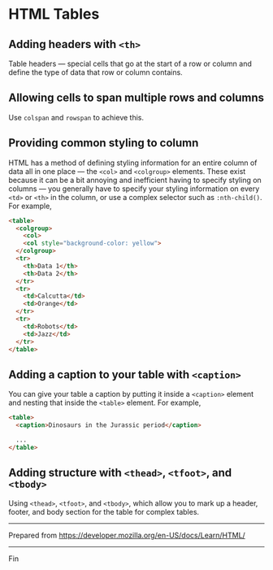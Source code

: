 # HTML Tables

## Adding headers with `<th>`

Table headers — special cells that go at the start of a row or column and define the type of data that row or column contains.

## Allowing cells to span multiple rows and columns

Use `colspan` and `rowspan` to achieve this.

## Providing common styling to column

HTML has a method of defining styling information for an entire column of data all in one place — the `<col>` and `<colgroup>` elements. These exist because it can be a bit annoying and inefficient having to specify styling on columns — you generally have to specify your styling information on every `<td>` or `<th>` in the column, or use a complex selector such as `:nth-child()`. For example,

```html
<table>
  <colgroup>
    <col>
    <col style="background-color: yellow">
  </colgroup>
  <tr>
    <th>Data 1</th>
    <th>Data 2</th>
  </tr>
  <tr>
    <td>Calcutta</td>
    <td>Orange</td>
  </tr>
  <tr>
    <td>Robots</td>
    <td>Jazz</td>
  </tr>
</table>
```

## Adding a caption to your table with `<caption>`

You can give your table a caption by putting it inside a `<caption>` element and nesting that inside the `<table>` element. For example,

```html
<table>
  <caption>Dinosaurs in the Jurassic period</caption>

  ...
</table>
```

## Adding structure with `<thead>`, `<tfoot>`, and `<tbody>`

Using `<thead>`, `<tfoot>`, and `<tbody>`, which allow you to mark up a header, footer, and body section for the table for complex tables.

---

Prepared from <https://developer.mozilla.org/en-US/docs/Learn/HTML/>

---

Fin
